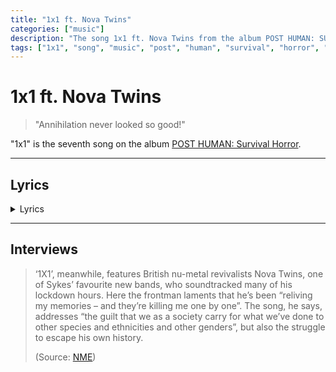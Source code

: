 ```yaml
---
title: "1x1 ft. Nova Twins"
categories: ["music"]
description: "The song 1x1 ft. Nova Twins from the album POST HUMAN: SURVIVAL HORROR."
tags: ["1x1", "song", "music", "post", "human", "survival", "horror", "nova", "twins"]
---
```

# 1x1 ft. Nova Twins

> "Annihilation never looked so good!"

"1x1" is the seventh song on the album [POST HUMAN: Survival Horror](ph-survival-horror).

***

## Lyrics

<details class="lyrics">
<summary>Lyrics</summary>

disconnected from the world again./
no, the sun don’t shine in the place i’ve been./
so why you keep acting like i don’t exist?/
yeah, i feel like i’m ready to die but i can’t commit./ 

so i ask myself,/ 
when will i learn?/
i’d set myself on fire to feel the burn./ 
i’m scared that i’m never going to be repaired./

put me out of my misery,/
my mind feels like an archenemy/
can’t look me in the eyes/
i don’t know what hurts the most/
holding on or letting go/
reliving my memories/
and they’re killing me one by one./

sabotaged myself again/
got a brain like a hurricane/
me and that bitch no we can’t be friends/
and i don’t even care no./
got me sinking to a dark place/
outta love/
evil twin under the staircase/
oh my god/
think i’m looking at a long night/
i’m alone/
but i’m numb/ 
annihilation never looked so good./
shut up!/
hush your mouth you talk too much./

put me out of my misery,/
my mind feels like an archenemy/
can’t look me in the eyes/
i don’t know what hurts the most/
holding on or letting go/
reliving my memories/
and they’re killing me one by one./

and i’m staring into the void again/
no one knows what a mess i’m in/
the voices in my head say i’m just being paranoid/
but it’s bad for my health/
how much i hate myself/
i suffocate,/
the weight,/
it pulls me underneath.

(Source: 1x1 lyric video description)

</details>

***

## Interviews

> ‘1X1’, meanwhile, features British nu-metal revivalists Nova Twins, one of Sykes’ 
favourite new bands, who soundtracked many of his lockdown hours. Here the frontman 
laments that he’s been “reliving my memories – and they’re killing me one by one”. 
The song, he says, addresses “the guilt that we as a society carry for what we’ve done 
to other species and ethnicities and other genders”, but also the struggle to escape 
his own history.
> 
> (Source: [NME](https://www.nme.com/big-reads/bring-me-the-horizon-cover-interview-2020-post-human-survival-horror-2804768))